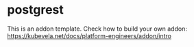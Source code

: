# postgrest

This is an addon template. Check how to build your own addon: https://kubevela.net/docs/platform-engineers/addon/intro

